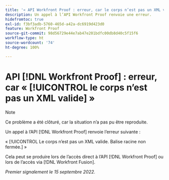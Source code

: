 ```yaml
---
title: '« API Workfront Proof : erreur, car le corps n’est pas un XML valide »'
description: Un appel à l’API Workfront Proof renvoie une erreur.
hidefromtoc: true
exl-id: f3bf3adb-5760-465d-a42a-dc6919d423d0
feature: Workfront Proof
source-git-commit: 98d56729e44e7ab47e201bdfc00db8d40c5f15f6
workflow-type: ht
source-wordcount: '74'
ht-degree: 100%

---
```


# API [!DNL Workfront Proof] : erreur, car « [!UICONTROL le corps n’est pas un XML valide] »

<!--On WFP and WFF TOCs-->

>[!NOTE]
>
>Ce problème a été clôturé, car la situation n’a pas pu être reproduite.

Un appel à l’API [!DNL Workfront Proof] renvoie l’erreur suivante :

« [!UICONTROL Le corps n’est pas un XML valide. Balise racine non fermée.] »

Cela peut se produire lors de l’accès direct à l’API [!DNL Workfront Proof] ou lors de l’accès via [!DNL Workfront Fusion].

_Premier signalement le 15 septembre 2022._
